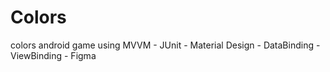 # Colors
colors android game using MVVM - JUnit - Material Design - DataBinding - ViewBinding - Figma
